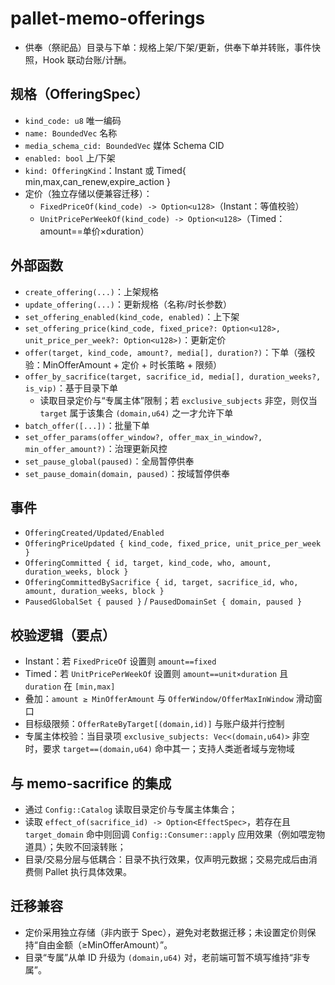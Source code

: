 # pallet-memo-offerings

- 供奉（祭祀品）目录与下单：规格上架/下架/更新，供奉下单并转账，事件快照，Hook 联动台账/计酬。

## 规格（OfferingSpec）
- `kind_code: u8` 唯一编码
- `name: BoundedVec` 名称
- `media_schema_cid: BoundedVec` 媒体 Schema CID
- `enabled: bool` 上/下架
- `kind: OfferingKind`：Instant 或 Timed{ min,max,can_renew,expire_action }
- 定价（独立存储以便兼容迁移）：
  - `FixedPriceOf(kind_code) -> Option<u128>`（Instant：等值校验）
  - `UnitPricePerWeekOf(kind_code) -> Option<u128>`（Timed：amount==单价×duration）

## 外部函数
- `create_offering(...)`：上架规格
- `update_offering(...)`：更新规格（名称/时长参数）
- `set_offering_enabled(kind_code, enabled)`：上下架
- `set_offering_price(kind_code, fixed_price?: Option<u128>, unit_price_per_week?: Option<u128>)`：更新定价
- `offer(target, kind_code, amount?, media[], duration?)`：下单（强校验：MinOfferAmount + 定价 + 时长策略 + 限频）
- `offer_by_sacrifice(target, sacrifice_id, media[], duration_weeks?, is_vip)`：基于目录下单
  - 读取目录定价与“专属主体”限制；若 `exclusive_subjects` 非空，则仅当 `target` 属于该集合 `(domain,u64)` 之一才允许下单
- `batch_offer([...])`：批量下单
- `set_offer_params(offer_window?, offer_max_in_window?, min_offer_amount?)`：治理更新风控
- `set_pause_global(paused)`：全局暂停供奉
- `set_pause_domain(domain, paused)`：按域暂停供奉

## 事件
- `OfferingCreated/Updated/Enabled`
- `OfferingPriceUpdated { kind_code, fixed_price, unit_price_per_week }`
- `OfferingCommitted { id, target, kind_code, who, amount, duration_weeks, block }`
- `OfferingCommittedBySacrifice { id, target, sacrifice_id, who, amount, duration_weeks, block }`
- `PausedGlobalSet { paused }` / `PausedDomainSet { domain, paused }`

## 校验逻辑（要点）
- Instant：若 `FixedPriceOf` 设置则 `amount==fixed`
- Timed：若 `UnitPricePerWeekOf` 设置则 `amount==unit×duration` 且 `duration` 在 `[min,max]`
- 叠加：`amount ≥ MinOfferAmount` 与 `OfferWindow/OfferMaxInWindow` 滑动窗口
- 目标级限频：`OfferRateByTarget[(domain,id)]` 与账户级并行控制
- 专属主体校验：当目录项 `exclusive_subjects: Vec<(domain,u64)>` 非空时，要求 `target==(domain,u64)` 命中其一；支持人类逝者域与宠物域

## 与 memo-sacrifice 的集成
- 通过 `Config::Catalog` 读取目录定价与专属主体集合；
- 读取 `effect_of(sacrifice_id) -> Option<EffectSpec>`，若存在且 `target_domain` 命中则回调 `Config::Consumer::apply` 应用效果（例如喂宠物道具）；失败不回滚转账；
- 目录/交易分层与低耦合：目录不执行效果，仅声明元数据；交易完成后由消费侧 Pallet 执行具体效果。

## 迁移兼容
- 定价采用独立存储（非内嵌于 Spec），避免对老数据迁移；未设置定价则保持“自由金额（≥MinOfferAmount）”。
- 目录“专属”从单 ID 升级为 `(domain,u64)` 对，老前端可暂不填写维持“非专属”。